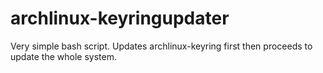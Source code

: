 # archlinux-keyringupdater
Very simple bash script. Updates archlinux-keyring first then proceeds to update the whole system. 
